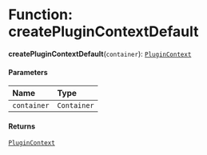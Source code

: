 # Function: createPluginContextDefault

**createPluginContextDefault**(`container`): [`PluginContext`](/en/auto-docs/core/variables/PluginContext-1.md)

#### Parameters

| Name | Type |
| :------ | :------ |
| `container` | `Container` |

#### Returns

[`PluginContext`](/en/auto-docs/core/variables/PluginContext-1.md)

